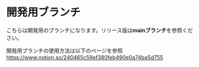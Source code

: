 # 開発用ブランチ

こちらは開発用のブランチになります。リリース版は**mainブランチ**を参照ください。  

開発用ブランチの使用方法は以下のページを参照  
https://www.notion.so/240465c59ef380feb490e0a74ba5d755
